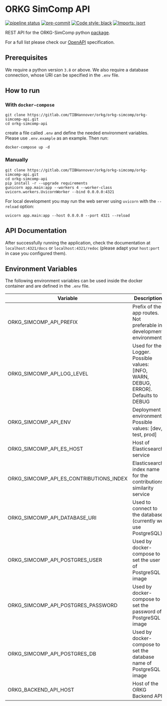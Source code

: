 # ORKG SimComp API

[![pipeline status](https://gitlab.com/TIBHannover/orkg/orkg-simcomp/orkg-simcomp-api/badges/main/pipeline.svg)](https://gitlab.com/TIBHannover/orkg/orkg-simcomp/orkg-simcomp-api/-/commits/main)
[![pre-commit](https://img.shields.io/badge/pre--commit-enabled-brightgreen?logo=pre-commit)](https://github.com/pre-commit/pre-commit)
[![Code style: black](https://img.shields.io/badge/code%20style-black-000000.svg)](https://github.com/psf/black)
[![Imports: isort](https://img.shields.io/badge/%20imports-isort-%231674b1?style=flat&labelColor=ef8336)](https://pycqa.github.io/isort/)

REST API for the ORKG-SimComp python [package](https://orkg-simcomp.readthedocs.io/en/latest/).

For a full list please check our
[OpenAPI](openapi.json) specification.

## Prerequisites

We require a python version `3.8` or above.
We also require a database connection, whose URI can be specified in the ``.env`` file.

## How to run

### With ``docker-compose``

```commandline
git clone https://gitlab.com/TIBHannover/orkg/orkg-simcomp/orkg-simcomp-api.git
cd orkg-simcomp-api
```

create a file called `.env` and define the needed environment variables.
Please use `.env.example` as an example. Then run:

```commandline
docker-compose up -d
```

### Manually
```commandline
git clone https://gitlab.com/TIBHannover/orkg/orkg-simcomp/orkg-simcomp-api.git
cd orkg-simcomp-api
pip install -r --upgrade requirements
gunicorn app.main:app --workers 4 --worker-class uvicorn.workers.UvicornWorker --bind 0.0.0.0:4321
```
For local development you may run the web server using ``uvicorn`` with the ``--reload`` option:

```commandline
uvicorn app.main:app --host 0.0.0.0 --port 4321 --reload
```

## API Documentation
After successfully running the application, check the documentation at `localhost:4321/docs`
or `localhost:4321/redoc` (please adapt your `host:port` in case you configured them).


## Environment Variables
The following environment variables can be used inside the docker container
and are defined in the `.env` file.

| Variable                                | Description                                                                          |
|-----------------------------------------|--------------------------------------------------------------------------------------|
| ORKG_SIMCOMP_API_PREFIX                 | Prefix of the app routes. Not preferable in development environment                  |
| ORKG_SIMCOMP_API_LOG_LEVEL              | Used for the Logger. Possible values: [INFO, WARN, DEBUG, ERROR]. Defaults to DEBUG  |
| ORKG_SIMCOMP_API_ENV                    | Deployment environment. Possible values: [dev, test, prod]                           |
| ORKG_SIMCOMP_API_ES_HOST                | Host of Elasticsearch service                                                        |
| ORKG_SIMCOMP_API_ES_CONTRIBUTIONS_INDEX | Elasticsearch index name for the contributions similarity service                    |
| ORKG_SIMCOMP_API_DATABASE_URI           | Used to connect to the database (currently we use PostgreSQL).                       |
| ORKG_SIMCOMP_API_POSTGRES_USER          | Used by docker-compose to set the user of PostgreSQL image                           |                                                                     |
| ORKG_SIMCOMP_API_POSTGRES_PASSWORD      | Used by docker-compose to set the password of PostgreSQL image                       |                                                                    |
| ORKG_SIMCOMP_API_POSTGRES_DB            | Used by docker-compose to set the database name of PostgreSQL image                  |
| ORKG_BACKEND_API_HOST                   | Host of the ORKG Backend API                                                         |
